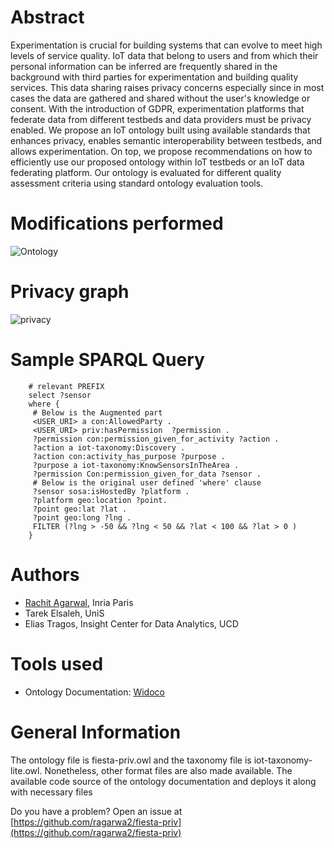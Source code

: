 Abstract
========

Experimentation is crucial for building systems that can evolve to meet high levels of service quality. IoT data that belong to users and from which their personal information can be inferred are frequently shared in the background with third parties for experimentation and building quality services. This data sharing raises privacy concerns especially since in most cases the data are gathered and shared without the user's knowledge or consent. With the introduction of GDPR, experimentation platforms that federate data from different testbeds and data providers must be privacy enabled. We propose an IoT ontology built using available standards that enhances privacy, enables semantic interoperability between testbeds, and allows experimentation. On top, we propose recommendations on how to efficiently use our proposed ontology within IoT testbeds or an IoT data federating platform. Our ontology is evaluated for different quality assessment criteria using standard ontology evaluation tools.

Modifications performed
========
![Ontology](https://github.com/ragarwa2/fiesta-priv/ontology.png)

Privacy graph
=======
![privacy](https://github.com/ragarwa2/fiesta-priv/privacygraph.png)

Sample SPARQL Query
===================
```sparql
	# relevant PREFIX
	select ?sensor
	where {
	 # Below is the Augmented part
	 <USER_URI> a con:AllowedParty .
	 <USER_URI> priv:hasPermission  ?permission .
	 ?permission con:permission_given_for_activity ?action .
	 ?action a iot-taxonomy:Discovery .
	 ?action con:activity_has_purpose ?purpose .
	 ?purpose a iot-taxonomy:KnowSensorsInTheArea . 
	 ?permission Con:permission_given_for_data ?sensor .
	 # Below is the original user defined 'where' clause
	 ?sensor sosa:isHostedBy ?platform .
	 ?platform geo:location ?point.
	 ?point geo:lat ?lat . 
	 ?point geo:long ?lng . 
	 FILTER (?lng > -50 && ?lng < 50 && ?lat < 100 && ?lat > 0 ) 
	}
```

Authors
=======
- [Rachit Agarwal](https://rachit.gitlab.com), Inria Paris
- Tarek Elsaleh, UniS
- Elias Tragos, Insight Center for Data Analytics, UCD

Tools used
==========
- Ontology Documentation: [Widoco](https://github.com/dgarijo/Widoco)

General Information
===================
The ontology file is fiesta-priv.owl and the taxonomy file is iot-taxonomy-lite.owl. Nonetheless, other format files are also made available. The available code source of the ontology documentation and deploys it along with necessary files


Do you have a problem? Open an issue at [https://github.com/ragarwa2/fiesta-priv](https://github.com/ragarwa2/fiesta-priv)
